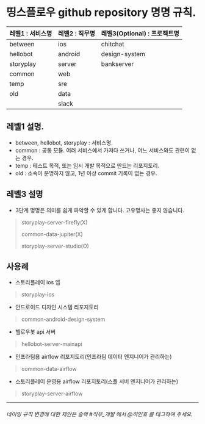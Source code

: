 # 띵스플로우 github repository 명명 규칙.

|레벨1 : 서비스명|레벨2 : 직무명|레벨3(Optional) : 프로젝트명|
|------|---|---|
|between|ios|chitchat|
|hellobot|android|design-system|
|storyplay|server|bankserver|
|common|web|   |
|temp|sre|   |
|old|data|   |
| |slack| |

## 레벨1 설명.
  * between, hellobot, storyplay : 서비스명.
  * common : 공통 모듈. 여러 서비스에서 가져다 쓰거나, 어느 서비스와도 관련이 없는 경우.
  * temp : 테스트 목적, 또는 임시 개발 목적으로 만드는 리포지토리. 
  * old : 소속이 분명하지 않고, 1년 이상 commit 기록이 없는 경우.
## 레벨3 설명
  * 3단계 명명은 의미를 쉽게 파악할 수 있게 합니다. 고유명사는 좋지 않습니다. 
  > storyplay-server-firefly(X)
  >
  > common-data-jupiter(X)
  >
  > storyplay-server-studio(O)

## 사용례
  * 스토리플레이 ios 앱
  > storyplay-ios
  * 안드로이드 디자인 시스템 리포지토리
  > common-android-design-system
  * 헬로우봇 api 서버 
  > hellobot-server-mainapi
  * 인프라팀용 airflow 리포지토리(인프라팀 데이터 엔지니어가 관리하는) 
  > common-data-airflow
  * 스토리플레이 운영용 airflow 리포지토리(스플 서버 엔지니어가 관리하는) 
  > storyplay-server-airflow

***

###### 네이밍 규칙 변경에 대한 제안은 슬랙 #직무_개발 에서 @허인호 를 태그하여 주세요.

